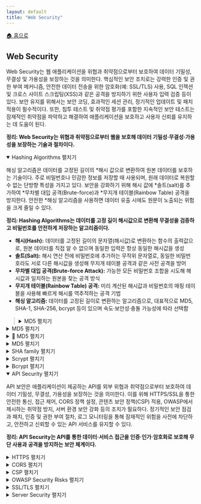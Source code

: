 ```yaml
---
layout: default
title: "Web Security"
---
```


<p class="breadcrumb"><a href="/cs_study/home.html">🏠 홈으로</a></p>

<section>
  <h2>Web Security</h2>
  <p>
    Web Security는 웹 애플리케이션을 위협과 취약점으로부터 보호하여 데이터 기밀성, 무결성 및 가용성을 보장하는 것을 의미한다. 핵심적인 보안 조치로는 강력한 인증 및 권한 부여 메커니즘, 안전한 데이터 전송을 위한 암호화(예: SSL/TLS) 사용, SQL 인젝션 및 크로스 사이트 스크립팅(XSS)과 같은 공격을 방지하기 위한 사용자 입력 검증 등이 있다. 보안 유지를 위해서는 보안 코딩, 효과적인 세션 관리, 정기적인 업데이트 및 패치 적용이 필수적이다. 또한, 침투 테스트 및 취약점 평가를 포함한 지속적인 보안 테스트는 잠재적인 취약점을 파악하고 해결하여 애플리케이션을 보호하고 사용자 신뢰를 유지하는 데 도움이 된다.
  </p>
  <p><strong>정리: Web Security는 위협과 취약점으로부터 웹을 보호해 데이터 기밀성·무결성·가용성을 보장하는 기술과 절차이다.</strong></p>
</section>

<details open>
<summary><span class="accordion-title">Hashing Algorithms</span> <span class="indicator">펼치기</span></summary>
<div class="accordion-content">
  <p>
  해싱 알고리즘은 데이터를 고정된 길이의 *해시 값으로 변환하여 원본 데이터를 보호하는 기술이다. 주로 비밀번호나 민감한 정보를 저장할 때 사용되며, 원래 데이터로 복원할 수 없는 단방향 특성을 가지고 있다. 보안을 강화하기 위해 해시 값에 *솔트(salt)를 추가하여 *무차별 대입 공격(Brute-force)과 *무지개 테이블(Rainbow Table) 공격을 방지한다. 안전한 *해싱 알고리즘을 사용하면 데이터 유출 시에도 원문이 노출되는 위험을 크게 줄일 수 있다.
  </p>
  <p><strong>정리: Hashing Algorithms는 데이터를 고정 길이 해시값으로 변환해 무결성을 검증하고 비밀번호를 안전하게 저장하는 알고리즘이다.</strong></p>

  <ul>
    <li><strong>해시(Hash):</strong> 데이터를 고정된 길이의 문자열(해시값)로 변환하는 함수의 출력값으로, 원본 데이터를 직접 알 수 없으며 동일한 입력은 항상 동일한 해시값을 생성</li>
    <li><strong>솔트(Salt):</strong> 해시 연산 전에 비밀번호에 추가하는 무작위 문자열로, 동일한 비밀번호라도 서로 다른 해시값을 생성해 무지개 테이블 공격과 같은 사전 공격을 방어</li>
    <li><strong>무차별 대입 공격(Brute-force Attack):</strong> 가능한 모든 비밀번호 조합을 시도해 해시값과 일치하는 원본을 찾는 공격 방식</li>
    <li><strong>무지개 테이블(Rainbow Table) 공격:</strong> 미리 계산된 해시값과 비밀번호의 매핑 테이블을 사용해 빠르게 해시를 역추적하는 공격 기법</li>
    <li><strong>해싱 알고리즘:</strong> 데이터를 고정된 길이로 변환하는 알고리즘으로, 대표적으로 MD5, SHA-1, SHA-256, bcrypt 등이 있으며 속도·보안성·충돌 가능성에 따라 선택함</li>
  </ul>

  <!-- 하위 항목은 들여쓰기 -->
  <div style="margin-left: 20px; border-left: 3px solid #ddd; padding-left: 10px;">
    <details>
      <summary><span class="accordion-title">MD5</span> <span class="indicator">펼치기</span></summary>
        <div class="accordion-content">
          <p>MD5 설명...</p>
        </div>
      </details>
    </div>
  </div>
</details>

<details>
  <summary><span class="accordion-title">MD5</span> <span class="indicator">펼치기</span></summary>
  <div class="accordion-content" style="background-color:#f9f9f9; border:1px solid #ccc; padding:10px;">
    <p>MD5 설명...</p>
  </div>
</details>

<!-- 아이콘 추가 -->
  <details>
    <summary><span class="accordion-title">📄 MD5 </span> <span class="indicator">펼치기</span></summary>
    <div class="accordion-content">
      <p>
      MD5(Message-Digest Algorithm 5)는 널리 사용되는 암호화 해시 함수로, 일반적으로 32자리 16진수로 표현되는 128비트 해시 값을 생성한다. 모든 입력에 대해 고정된 크기의 출력(해시)을 생성하여 데이터의 고유 식별자를 제공하도록 설계되었다. MD5는 한때 데이터 무결성 검증 및 비밀번호 저장에 널리 사용되었지만, 현재는 충돌 공격(두 개의 서로 다른 입력이 동일한 해시 값을 생성하는 공격)을 허용하는 취약점으로 인해 암호학적으로 취약하며 보안에 민감한 애플리케이션에는 적합하지 않은 것으로 간주된다. 결과적으로 MD5는 SHA-256과 같은 더 안전한 해시 함수로 대체되었다.
      </p>
      <p><strong>정리: MD5는 128비트 해시값을 생성하는 빠른 해시 알고리즘이지만 충돌 취약성으로 인해 보안 용도로는 권장되지 않는다.</strong></p>
    </div>
  </details>

  <!-- 박스 추가 -->
  <details>
    <summary><span class="accordion-title">MD5 </span> <span class="indicator">펼치기</span></summary>
    <div class="accordion-content">
      <p>
      MD5(Message-Digest Algorithm 5)는 널리 사용되는 암호화 해시 함수로, 일반적으로 32자리 16진수로 표현되는 128비트 해시 값을 생성한다. 모든 입력에 대해 고정된 크기의 출력(해시)을 생성하여 데이터의 고유 식별자를 제공하도록 설계되었다. MD5는 한때 데이터 무결성 검증 및 비밀번호 저장에 널리 사용되었지만, 현재는 충돌 공격(두 개의 서로 다른 입력이 동일한 해시 값을 생성하는 공격)을 허용하는 취약점으로 인해 암호학적으로 취약하며 보안에 민감한 애플리케이션에는 적합하지 않은 것으로 간주된다. 결과적으로 MD5는 SHA-256과 같은 더 안전한 해시 함수로 대체되었다.
      </p>
      <p><strong>정리: MD5는 128비트 해시값을 생성하는 빠른 해시 알고리즘이지만 충돌 취약성으로 인해 보안 용도로는 권장되지 않는다.</strong></p>
    </div>
  </details>

  <!-- 박스 추가 -->
  <details>
    <summary><span class="accordion-title">SHA family </span> <span class="indicator">펼치기</span></summary>
    <div class="accordion-content">
      <p>
      SHA(Secure Hash Algorithm)는 가변 크기의 입력 데이터에서 고정 크기의 해시 값을 생성하여 데이터 무결성과 보안을 보장하도록 설계된 암호화 해시 함수군이다. SHA 함수는 데이터 무결성 검증, 비밀번호 보안 저장, 디지털 서명 생성 등의 작업에 사용된다. SHA군에는 SHA-1, SHA-2, SHA-3 등 여러 버전이 있다. SHA-1은 160비트 해시 값을 생성하지만 현재 취약성으로 인해 취약한 것으로 간주된다. 반면, 224, 256, 384, 512비트 해시 크기를 가진 SHA-2는 더 강력한 보안을 제공한다. SHA-3는 가장 최근에 추가된 버전으로, 추가적인 보안 기능과 유연성을 제공한다.
      </p>
      <p><strong>정리: SHA(Secure Hash Algorithm) 계열은 다양한 길이의 고정 해시값을 생성해 데이터 무결성을 보장하는 보안 해시 알고리즘 집합이다.</strong></p>
    </div>
  </details>

  <!-- 박스 추가 -->
  <details>
    <summary><span class="accordion-title">Scrypt </span> <span class="indicator">펼치기</span></summary>
    <div class="accordion-content">
      <p>
      스크립트(scrypt)는 무차별 대입 공격이나 *GPU 또는 *ASIC을 사용하는 하드웨어 기반 공격에 대응하기 위해 계산 집약적이고 메모리 집약적으로 설계된 핵심 *유도 함수이다. 공격자가 대규모 공격을 수행하기 어렵게 하고 비용도 많이 들게 하여 안전한 암호 해싱을 제공하기 위해 개발되었다. 스크립트는 해시 함수와 대량의 메모리 사용량, 그리고 CPU 집약적인 계산 프로세스를 결합하여, 공격자가 여러 연산을 병렬로 수행할 수 있더라도 메모리 요구 사항으로 인해 이러한 공격은 실행 불가능하게 만든다. 스크립트는 안전한 암호 저장 및 암호화폐 채굴을 포함한 암호화 애플리케이션에서 일반적으로 사용된다.
      </p>
      <p><strong>정리: Scrypt는 메모리 집약적 설계를 통해 GPU·ASIC 기반 대규모 병렬 공격을 어렵게 만든 키 유도 함수이다.</strong></p>
      <ul>
        <li><strong>GPU (Graphics Processing Unit):</strong> 대규모 병렬 연산에 특화된 프로세서로, 비밀번호 해시 크래킹 같은 연산을 빠르게 수행할 수 있음</li>
        <li><strong>ASIC (Application-Specific Integrated Circuit):</strong> 특정 작업만 빠르고 효율적으로 수행하도록 설계된 맞춤형 칩으로, 암호화폐 채굴·해시 크래킹 등에서 높은 성능을 발휘함.</li>
        <li><strong>유도 함수 (Key Derivation Function, KDF):</strong> 입력 비밀번호와 솔트를 사용해 일정 길이의 암호 키를 생성하는 함수로, 반복 연산·메모리 사용 등을 통해 무차별 대입 및 사전 공격을 방어함.</li>
      </ul>
    </div>
  </details>

  <!-- 박스 추가 -->
  <details>
    <summary><span class="accordion-title">Bcrypt </span> <span class="indicator">펼치기</span></summary>
    <div class="accordion-content">
      <p>
      Bcrypt는 DB에 저장하기 위해 비밀번호를 안전하게 해싱하도록 설계된 비밀번호 해싱 함수이다. Niels Provos와 David Mazières가 개발한 이 함수는 *Blowfish 암호를 기반으로 하며, 레인보우 테이블 공격으로부터 보호하기 위해 솔트(salt)를 포함한다. Bcrypt의 핵심 기능은 적응형 특성으로, 연산 능력이 증가함에 따라 *비용 계수를 조정하여 속도를 느리게 만들 수 있으므로 시간이 지남에 따라 무차별 대입 공격에 대한 내성을 유지한다. 일반적으로 60자 길이의 고정 크기 해시 출력을 생성하며, 여기에는 솔트와 비용 계수가 포함된다. Bcrypt는 강력한 보안과 비교적 쉬운 구현으로 인해 많은 프로그래밍 언어와 프레임워크에서 널리 사용된다. 의도적으로 처리 속도가 느리기 때문에 속도가 중요하지 않지만 보안이 매우 중요한 비밀번호 저장에 특히 효과적이다.
      </p>
      <p><strong>정리: Bcrypt는 Blowfish 기반으로 설계된 적응형 해시 함수로, 비용 계수를 통해 해시 연산 난이도를 조절해 공격을 어렵게 한다.</strong></p>
      <ul>
        <li><strong>Blowfish 암호:</strong> 64비트 블록 크기와 가변 키 길이를 가진 대칭키 블록 암호 알고리즘으로, 빠르고 유연하며 특허 제한이 없음.</li>
        <li><strong>비용 계수(Cost Factor):</strong> Bcrypt에서 해시 계산 반복 횟수를 제어하는 값으로, 값이 높을수록 해시 연산 시간이 늘어나 무차별 대입 공격에 더 강해짐.</li>
      </ul>
    </div>
  </details>

</div>
</details>

<details open>
<summary><span class="accordion-title">API Security </span> <span class="indicator">펼치기</span></summary>
<div class="accordion-content">
  <p>
  API 보안은 애플리케이션이 제공하는 API를 외부 위협과 취약점으로부터 보호하여 데이터 기밀성, 무결성, 가용성을 보장하는 것을 의미한다. 이를 위해 HTTPS/SSL을 통한 안전한 통신, 접근 제어, CORS 정책 설정, 콘텐츠 보안 정책(CSP) 적용, OWASP에서 제시하는 취약점 방지, 서버 환경 보안 강화 등의 조치가 필요하다. 정기적인 보안 점검과 패치, 인증 및 권한 부여 절차, 로그 모니터링을 통해 잠재적인 위험을 사전에 차단하고, 안전하고 신뢰할 수 있는 API 서비스를 유지할 수 있다.
  </p>
  <p><strong>정리: API Security는 API를 통한 데이터·서비스 접근을 인증·인가·암호화로 보호해 무단 사용과 공격을 방지하는 보안 체계이다.</strong></p>

  <!-- 박스 추가 -->
  <details>
    <summary><span class="accordion-title">HTTPS </span> <span class="indicator">펼치기</span></summary>
    <div class="accordion-content">
      <p>
      HTTPS(Hypertext Transfer Protocol Secure)는 클라이언트(예: 브라우저)와 서버 간의 데이터 전송을 보호하기 위해 설계된 HTTP의 확장 프로토콜이다. *SSL/TLS 프로토콜을 통한 암호화를 사용하여 데이터 기밀성, 무결성 및 신뢰성을 보장한다. 이를 통해 로그인 정보나 결제 정보와 같은 민감한 정보가 공격자에 의해 가로채거나 변조되는 것을 방지한다. HTTPS는 웹 애플리케이션 보안에 필수적이며, 특히 사용자 데이터를 처리하는 웹사이트에서 *중간자 공격(man-in-the-middle attack)과 도청으로부터 보호하는 데 도움이 되므로 대부분의 웹사이트, 특히 사용자 데이터를 처리하는 웹사이트에서 표준으로 자리 잡았다.
      </p>
      <p><strong>정리: HTTPS는 SSL/TLS를 사용해 웹 통신을 암호화하여 데이터 기밀성과 무결성을 보장하는 프로토콜이다.</strong></p>
      <ul>
        <li><strong>SSL (Secure Sockets Layer):</strong> 웹 브라우저와 서버 간의 통신을 암호화하고 인증하는 초기 보안 프로토콜로, 현재는 보안 취약점 때문에 사용이 거의 중단됨.</li>
        <li><strong>TLS (Transport Layer Security):</strong> SSL을 개선·표준화한 최신 보안 프로토콜로, 강력한 암호화와 인증·무결성 검증을 제공하며 현재 HTTPS에서 사용되는 표준 방식</li>
        <li><strong>중간자 공격(Man-in-the-Middle Attack):</strong> 공격자가 통신 중간에 개입해 데이터를 도청하거나 변조하는 공격 방식으로, HTTPS는 암호화와 인증서를 통해 이를 방지</li>
      </ul>
    </div>
  </details>

  <!-- 박스 추가 -->
  <details>
    <summary><span class="accordion-title">CORS </span> <span class="indicator">펼치기</span></summary>
    <div class="accordion-content">
      <p>
      CORS(Cross-Origin Resource Sharing)는 웹 브라우저가 웹 페이지를 제공하는 도메인과 다른 도메인의 웹 페이지에 있는 리소스(API 또는 글꼴 등)에 대한 액세스를 제어하기 위해 구현하는 보안 메커니즘이다. CORS는 *동일 출처 정책을 확장하고 유연성을 높여 서버가 리소스에 액세스할 수 있는 사용자를 지정할 수 있도록 한다. CORS는 *HTTP 헤더 시스템을 통해 작동한다. 브라우저는 *교차 출처 리소스를 호스팅하는 서버에 사전 요청을 보내고, 서버는 실제 요청의 허용 여부를 나타내는 헤더를 응답으로 보낸다. 이 메커니즘은 민감한 데이터에 대한 무단 액세스를 방지하는 동시에 합법적인 교차 출처 요청을 허용한다. CORS는 여러 도메인의 서비스와 리소스를 통합하는 최신 웹 애플리케이션에 필수적이며, 보안 요구 사항과 복잡한 분산 웹 시스템의 기능 요구 사항 간의 균형을 유지한다.
      </p>
      <p><strong>정리: CORS는 교차 출처 간 리소스 공유를 허용·제한하는 HTTP 헤더 기반 보안 메커니즘이다.</strong></p>
      <ul>
        <li><strong>동일 출처 정책(Same-Origin Policy):</strong> 웹 브라우저에서 보안상 서로 다른 출처(프로토콜·도메인·포트) 간의 리소스 접근을 기본적으로 차단하는 정책</li>
        <li><strong>HTTP 헤더 시스템:</strong> 클라이언트와 서버가 요청·응답 시 메타데이터를 전달하는 구조로, CORS에서는 Access-Control-Allow-Origin 같은 헤더로 권한을 제어</li>
        <li><strong>교차 출처 리소스(Cross-Origin Resource):</strong> 현재 웹 페이지와 다른 출처(도메인·프로토콜·포트)에 위치한 리소스로, API 서버, 외부 스크립트, 이미지 등이 해당됨.</li>
      </ul>
    </div>
  </details>

  <!-- 박스 추가 -->
  <details>
    <summary><span class="accordion-title">CSP </span> <span class="indicator">펼치기</span></summary>
    <div class="accordion-content">
      <p>
      콘텐츠 보안 정책(Content Security Policy)은 웹 브라우저에서 구현하는 보안 표준으로, *XSS(크로스 사이트 스크립팅), *클릭재킹 및 기타 코드 삽입 공격을 차단한다. 웹 개발자는 CSP를 통해 신뢰할 수 있고 웹 페이지에 로드할 수 있는 콘텐츠 소스를 지정할 수 있다. CSP는 일반적으로 HTTP 헤더 또는 *메타 태그를 통해 구현되며, 스크립트, 스타일시트, 이미지, 글꼴 등 다양한 유형의 리소스에 대한 규칙을 정의한다. CSP는 콘텐츠가 로드될 수 있는 출처를 제한함으로써 악성 코드 실행 위험을 크게 줄인다. 또한 개발자가 잠재적인 보안 문제를 파악하고 해결할 수 있도록 위반 사항 보고 기능을 제공한다. CSP는 강력하지만, 특히 타사 리소스나 *인라인 스크립트를 사용하는 사이트의 경우 보안과 기능 간의 균형을 맞추기 위한 세심한 구성이 필요하다.
      </p>
      <p><strong>정리: CSP(Content Security Policy)는 허용된 콘텐츠 출처를 지정해 XSS·클릭재킹 등 공격을 방지하는 보안 정책이다.</strong></p>
      <ul>
        <li><strong>XSS(크로스 사이트 스크립팅):</strong> 악성 스크립트를 웹 페이지에 삽입해 사용자의 브라우저에서 실행시키는 공격으로, 쿠키 탈취·세션 하이재킹 등이 가능함.</li>
        <li><strong>클릭재킹(Clickjacking):</strong> 사용자가 의도하지 않은 동작을 하도록 투명 프레임 등을 덮어씌워 클릭을 유도하는 공격 기법.</li>
        <li><strong>메타 태그(Meta Tag):</strong> HTML 문서의 메타데이터를 정의하는 태그로, 보안 지침(예: CSP)이나 브라우저 동작 방식을 설정할 수 있음.</li>
        <li><strong>인라인 스크립트(Inline Script):</strong> HTML 내부에 직접 작성된 script 코드로, CSP 설정 시 기본적으로 차단 대상이 되어 XSS 방지에 기여함.</li>
      </ul>
    </div>
  </details>

  <!-- 박스 추가 -->
  <details>
    <summary><span class="accordion-title">OWASP Security Risks </span> <span class="indicator">펼치기</span></summary>
    <div class="accordion-content">
      <p>
      OWASP(Open Web Application Security Project)는 웹 애플리케이션 보안 분야에서 무료로 이용 가능한 기사, 방법론, 문서, 도구 및 기술을 제공하는 온라인 커뮤니티이다.
      </p>
    </div>
  </details>

  <!-- 박스 추가 -->
  <details>
    <summary><span class="accordion-title">SSL/TLS </span> <span class="indicator">펼치기</span></summary>
    <div class="accordion-content">
      <p>
      SSL(Secure Sockets Layer)과 TLS(Transport Layer Security)는 인터넷 통신 보안을 제공하는 데 사용되는 암호화 프로토콜이다. 이 프로토콜들은 웹을 통해 전송되는 데이터를 암호화하므로 패킷을 가로채려는 사람은 데이터를 해석할 수 없다. 중요한 차이점 중 하나는 SSL이 보안 결함으로 인해 더 이상 사용되지 않으며 대부분의 최신 웹 브라우저에서 더 이상 지원되지 않는다는 것이다. 하지만 TLS는 여전히 안전하고 널리 지원되므로 TLS를 사용하는 것이 좋다.
      </p>
      <p><strong>정리: SSL/TLS는 인터넷 통신을 암호화·인증·무결성 검증으로 보호하는 보안 프로토콜이다.</strong></p>
    </div>
  </details>

  <!-- 박스 추가 -->
  <details>
    <summary><span class="accordion-title">Server Security </span> <span class="indicator">펼치기</span></summary>
    <div class="accordion-content">
      <p>
      서버 보안은 서버를 위협과 취약점으로부터 보호하여 관리하는 데이터와 서비스의 기밀성, 무결성, 가용성을 보장하는 것을 의미한다. 주요 보안 수칙은 다음과 같다.
        <ol>
          <li><strong>패치 관리:</strong> 취약점을 수정하기 위해 소프트웨어와 운영 체제를 정기적으로 업데이트한다.</li>
          <li><strong>접근 제어:</strong> 강력한 인증 메커니즘을 구현하고 권한이 있는 사용자에게만 접근을 제한한다.</li>
          <li><strong>방화벽 및 침입 탐지:</strong> 방화벽을 사용하여 무단 액세스를 차단하고 침입 탐지 시스템을 사용하여 의심스러운 활동을 모니터링하고 대응한다.</li>
          <li><strong>암호화:</strong> 전송 중인 데이터와 저장 중인 데이터를 모두 암호화하여 민감한 정보를 무단 액세스로부터 보호한다.</li>
          <li><strong>보안 강화:</strong> 최소한의 서비스와 기능으로 서버를 구성하고, 보안 모범 사례를 적용하여 공격 표면을 줄인다.</li>
          <li><strong>정기적 백업:</strong> 데이터가 손실되거나 손상된 경우 복구할 수 있도록 정기적 백업을 수행한다.</li>
          <li><strong>모니터링 및 로깅:</strong> 서버 활동을 지속적으로 모니터링하고 감사를 위해 로그를 유지 관리하며 잠재적인 보안 사고를 감지한다.</li>
        </ol>
      </p>
    </div>
  </details>

</div>
</details>
